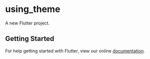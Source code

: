 # using_theme

A new Flutter project.

## Getting Started

For help getting started with Flutter, view our online
[documentation](http://flutter.io/).

